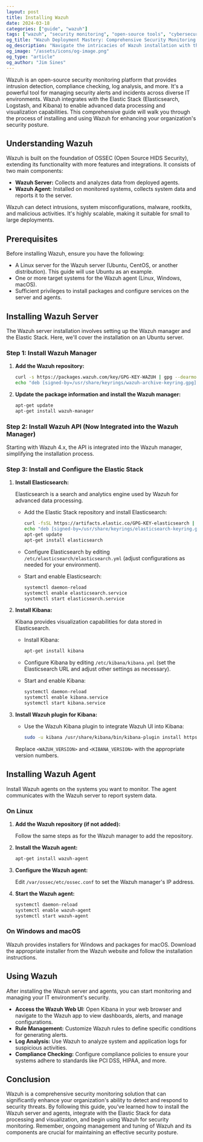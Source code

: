 ```yaml
---
layout: post
title: Installing Wazuh
date: 2024-03-18
categories: ["guide", "wazuh"]
tags: ["wazuh", "security monitoring", "open-source tools", "cybersecurity", "installation", "IT infrastructure"]
og_title: "Wazuh Deployment Mastery: Comprehensive Security Monitoring Setup Guide"
og_description: "Navigate the intricacies of Wazuh installation with this definitive guide. Learn to implement robust security monitoring across your IT infrastructure using open-source security tools."
og_image: "/assets/icons/og-image.png"
og_type: "article"
og_author: "Jim Sines"
---
```

Wazuh is an open-source security monitoring platform that provides intrusion detection, compliance checking, log analysis, and more. It's a powerful tool for managing security alerts and incidents across diverse IT environments. Wazuh integrates with the Elastic Stack (Elasticsearch, Logstash, and Kibana) to enable advanced data processing and visualization capabilities. This comprehensive guide will walk you through the process of installing and using Wazuh for enhancing your organization's security posture.

## Understanding Wazuh

Wazuh is built on the foundation of OSSEC (Open Source HIDS Security), extending its functionality with more features and integrations. It consists of two main components:

- **Wazuh Server:** Collects and analyzes data from deployed agents.
- **Wazuh Agent:** Installed on monitored systems, collects system data and reports it to the server.

Wazuh can detect intrusions, system misconfigurations, malware, rootkits, and malicious activities. It's highly scalable, making it suitable for small to large deployments.

## Prerequisites

Before installing Wazuh, ensure you have the following:

- A Linux server for the Wazuh server (Ubuntu, CentOS, or another distribution). This guide will use Ubuntu as an example.
- One or more target systems for the Wazuh agent (Linux, Windows, macOS).
- Sufficient privileges to install packages and configure services on the server and agents.

## Installing Wazuh Server

The Wazuh server installation involves setting up the Wazuh manager and the Elastic Stack. Here, we'll cover the installation on an Ubuntu server.

### Step 1: Install Wazuh Manager

1. **Add the Wazuh repository:**

   ```bash
   curl -s https://packages.wazuh.com/key/GPG-KEY-WAZUH | gpg --dearmor > /usr/share/keyrings/wazuh-archive-keyring.gpg
   echo "deb [signed-by=/usr/share/keyrings/wazuh-archive-keyring.gpg] https://packages.wazuh.com/4.x/apt/ stable main" | tee /etc/apt/sources.list.d/wazuh.list
   ```

2. **Update the package information and install the Wazuh manager:**

   ```bash
   apt-get update
   apt-get install wazuh-manager
   ```

### Step 2: Install Wazuh API (Now Integrated into the Wazuh Manager)

Starting with Wazuh 4.x, the API is integrated into the Wazuh manager, simplifying the installation process.

### Step 3: Install and Configure the Elastic Stack

1. **Install Elasticsearch:**

   Elasticsearch is a search and analytics engine used by Wazuh for advanced data processing.

   - Add the Elastic Stack repository and install Elasticsearch:

     ```bash
     curl -fsSL https://artifacts.elastic.co/GPG-KEY-elasticsearch | gpg --dearmor > /usr/share/keyrings/elasticsearch-keyring.gpg
     echo "deb [signed-by=/usr/share/keyrings/elasticsearch-keyring.gpg] https://artifacts.elastic.co/packages/7.x/apt stable main" | tee /etc/apt/sources.list.d/elastic-7.x.list
     apt-get update
     apt-get install elasticsearch
     ```

   - Configure Elasticsearch by editing `/etc/elasticsearch/elasticsearch.yml` (adjust configurations as needed for your environment).

   - Start and enable Elasticsearch:

     ```bash
     systemctl daemon-reload
     systemctl enable elasticsearch.service
     systemctl start elasticsearch.service
     ```

2. **Install Kibana:**

   Kibana provides visualization capabilities for data stored in Elasticsearch.

   - Install Kibana:

     ```bash
     apt-get install kibana
     ```

   - Configure Kibana by editing `/etc/kibana/kibana.yml` (set the Elasticsearch URL and adjust other settings as necessary).

   - Start and enable Kibana:

     ```bash
     systemctl daemon-reload
     systemctl enable kibana.service
     systemctl start kibana.service
     ```

3. **Install Wazuh plugin for Kibana:**

   - Use the Wazuh Kibana plugin to integrate Wazuh UI into Kibana:

     ```bash
     sudo -u kibana /usr/share/kibana/bin/kibana-plugin install https://packages.wazuh.com/4.x/ui/kibana/wazuh_kibana-<WAZUH_VERSION>-<KIBANA_VERSION>.zip
     ```

   Replace `<WAZUH_VERSION>` and `<KIBANA_VERSION>` with the appropriate version numbers.

## Installing Wazuh Agent

Install Wazuh agents on the systems you want to monitor. The agent communicates with the Wazuh server to report system data.

### On Linux

1. **Add the Wazuh repository (if not added):**

   Follow the same steps as for the Wazuh manager to add the repository.

2. **Install the Wazuh agent:**

   ```bash
   apt-get install wazuh-agent
   ```

3. **Configure the Wazuh agent:**

   Edit `/var/ossec/etc/ossec.conf` to set the Wazuh manager's IP address.

4. **Start the Wazuh agent:**

   ```bash
   systemctl daemon-reload
   systemctl enable wazuh-agent
   systemctl start wazuh-agent
   ```

### On Windows and macOS

Wazuh provides installers for Windows and packages for macOS. Download the appropriate installer from the Wazuh website and follow the installation instructions.

## Using Wazuh

After installing the Wazuh server and agents, you can start monitoring and managing your IT environment's security.

- **Access the Wazuh Web UI:** Open Kibana in your web browser and navigate to the Wazuh app to view dashboards, alerts, and manage configurations.
- **Rule Management:** Customize Wazuh rules to define specific conditions for generating alerts.
- **Log Analysis:** Use Wazuh to analyze system and application logs for suspicious activities.
- **Compliance Checking:** Configure compliance policies to ensure your systems adhere to standards like PCI DSS, HIPAA, and more.

## Conclusion

Wazuh is a comprehensive security monitoring solution that can significantly enhance your organization's ability to detect and respond to security threats. By following this guide, you've learned how to install the Wazuh server and agents, integrate with the Elastic Stack for data processing and visualization, and begin using Wazuh for security monitoring. Remember, ongoing management and tuning of Wazuh and its components are crucial for maintaining an effective security posture.
